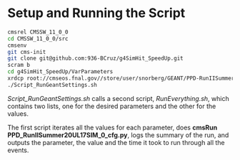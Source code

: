 # Setup and Running the Script

```bash
cmsrel CMSSW_11_0_0
cd CMSSW_11_0_0/src
cmsenv
git cms-init
git clone git@github.com:936-BCruz/g4SimHit_SpeedUp.git
scram b
cd g4SimHit_SpeedUp/VarParameters
xrdcp root://cmseos.fnal.gov//store/user/snorberg/GEANT/PPD-RunIISummer20UL17GEN-00001.root .
./Script_RunGeantSettings.sh
```

*Script_RunGeantSettings.sh* calls a second script, *RunEverything.sh*, which contains two lists, 
one for the desired parameters and the other for the values.

The first script iterates all the values for each parameter, does **cmsRun PPD_RunIISummer20UL17SIM_0_cfg.py**,
logs the summary of the run, and outputs the parameter, the value and the time it took to run through all the events.
